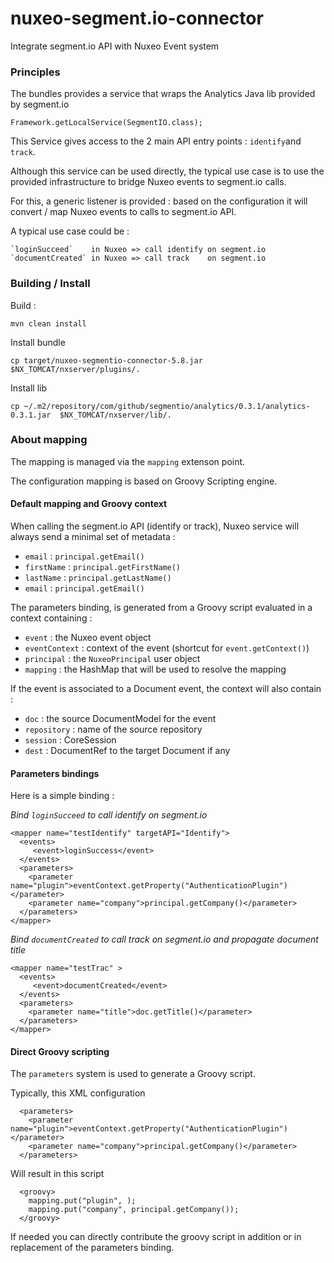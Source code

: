 nuxeo-segment.io-connector
==========================

Integrate segment.io API with Nuxeo Event system

### Principles

The bundles provides a service that wraps the Analytics Java lib provided by segment.io

    Framework.getLocalService(SegmentIO.class);

This Service gives access to the 2 main API entry points : `identify`and `track`.

Although this service can be used directly, the typical use case is to use the provided infrastructure to bridge Nuxeo events to segment.io calls.

For this, a generic listener is provided : based on the configuration it will convert / map Nuxeo events to calls to segment.io API.

A typical use case could be :

    `loginSucceed`    in Nuxeo => call identify on segment.io
    `documentCreated` in Nuxeo => call track    on segment.io	

### Building / Install

Build : 

    mvn clean install

Install bundle

    cp target/nuxeo-segmentio-connector-5.8.jar  $NX_TOMCAT/nxserver/plugins/.

Install lib

    cp ~/.m2/repository/com/github/segmentio/analytics/0.3.1/analytics-0.3.1.jar  $NX_TOMCAT/nxserver/lib/.

### About mapping

The mapping is managed via the `mapping` extenson point.

The configuration mapping is based on Groovy Scripting engine.

#### Default mapping and Groovy context

When calling the segment.io API (identify or track), Nuxeo service will always send a minimal set of metadata :

 - `email` :  `principal.getEmail()`
 - `firstName` : `principal.getFirstName()`
 - `lastName` : `principal.getLastName()`
 - `email` : `principal.getEmail()`

The parameters binding, is generated from a Groovy script evaluated in a context containing :

 - `event` : the Nuxeo event object 
 - `eventContext` : context of the event (shortcut for `event.getContext()`)
 - `principal` : the `NuxeoPrincipal` user object
 - `mapping` : the HashMap that will be used to resolve the mapping

If the event is associated to a Document event, the context will also contain : 

 - `doc` : the source DocumentModel for the event
 - `repository` : name of the source repository
 - `session` : CoreSession
 - `dest` : DocumentRef to the target Document if any

#### Parameters bindings

Here is a simple binding : 

*Bind `loginSucceed` to call identify on segment.io*

    <mapper name="testIdentify" targetAPI="Identify">
      <events>
         <event>loginSuccess</event>
      </events>
      <parameters>
        <parameter name="plugin">eventContext.getProperty("AuthenticationPlugin")</parameter>
        <parameter name="company">principal.getCompany()</parameter>
      </parameters>
    </mapper>

*Bind `documentCreated` to call track on segment.io and propagate document title*

    <mapper name="testTrac" >
      <events>
         <event>documentCreated</event>
      </events>
      <parameters>
        <parameter name="title">doc.getTitle()</parameter>
      </parameters>
    </mapper>

#### Direct Groovy scripting

The `parameters` system is used to generate a Groovy script.

Typically, this XML configuration 

      <parameters>
        <parameter name="plugin">eventContext.getProperty("AuthenticationPlugin")</parameter>
        <parameter name="company">principal.getCompany()</parameter>
      </parameters>

Will result in this script

      <groovy>
        mapping.put("plugin", );
        mapping.put("company", principal.getCompany());
      </groovy>

If needed you can directly contribute the groovy script in addition or in replacement of the parameters binding.

